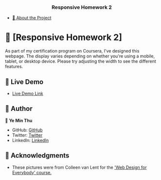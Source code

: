 <a name="readme-top"></a>

<div align="center">
  <h3><b>Responsive Homework 2</b></h3>
</div>

- [📖 About the Project](#about-project)

# 📖 [Responsive Homework 2] <a name="about-project"></a>

As part of my certification program on Coursera, I've designed this webpage. The display varies depending on whether you're using a mobile, tablet, or desktop device. Please try adjusting the width to see the different features.

## 🚀 Live Demo <a name="live-demo"></a>

- [Live Demo Link](https://mryeminthu.github.io/styling-responsive)

## 👥 Author <a name="authors"></a>

👤 **Ye Min Thu**

- GitHub: [GitHub](https://github.com/mryeminthu)
- Twitter: [Twitter](https://twitter.com/mryeminthu)
- LinkedIn: [LinkedIn](https://www.linkedin.com/in/ye-min-thu-76456a214/)

## 🙏 Acknowledgments <a name="acknowledgements"></a>

- These pictures were from Colleen van Lent for the ['Web Design for Everybody' course.](https://www.coursera.org/specializations/web-design)
